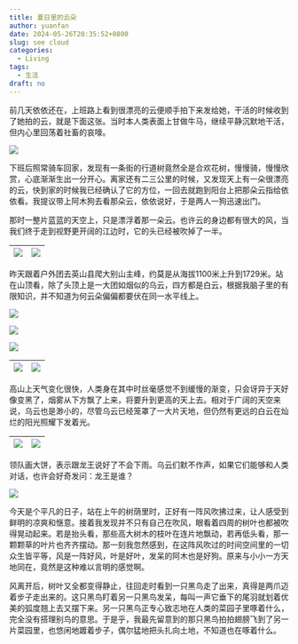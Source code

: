```yaml
---
title: 夏日里的云朵
author: yuanfan
date: 2024-05-26T20:35:52+0800
slug: see cloud
categories:
  - Living
tags:
  - 生活
draft: no
---
```


<!--more-->

前几天依依还在，上班路上看到很漂亮的云便顺手拍下来发给她，干活的时候收到了她拍的云，就是下面这张。当时本人类表面上甘做牛马，继续平静沉默地干活，但内心里回荡着社畜的哀嚎。

![](https://yuanfan.rbind.io/images/2024/2024-05-26-01.jpg)

下班后照常骑车回家，发现有一条街的行道树竟然全是合欢花树，慢慢骑，慢慢欣赏，心底渐渐生出一分开心。离家还有二三公里的时候，又发现天上有一朵很漂亮的云，快到家的时候我已经确认了它的方位，一回去就跑到阳台上把那朵云指给依依看。我提议带上阿木狗去看那朵云，依依说好，于是两人一狗迅速出门。

那时一整片蓝蓝的天空上，只是漂浮着那一朵云。也许云的身边都有很大的风，当我们终于走到视野更开阔的江边时，它的头已经被吹掉了一半。

|![](https://yuanfan.rbind.io/images/2024/2024-05-26-02.jpg)|![](https://yuanfan.rbind.io/images/2024/2024-05-26-03.jpg)|
|:-:|:-:|

昨天跟着户外团去英山县爬大别山主峰，约莫是从海拔1100米上升到1729米。站在山顶看，除了头顶上是一大团如烟似的乌云，四方都是白云，根据我脑子里的有限知识，并不知道为何云朵偏偏都要伏在同一水平线上。

![](https://yuanfan.rbind.io/images/2024/2024-05-26-04.jpg)

![](https://yuanfan.rbind.io/images/2024/2024-05-26-05.jpg)

![](https://yuanfan.rbind.io/images/2024/2024-05-26-06.jpg)

|![](https://yuanfan.rbind.io/images/2024/2024-05-26-07.jpg)|![](https://yuanfan.rbind.io/images/2024/2024-05-26-08.jpg)|
|:-:|:-:|

高山上天气变化很快，人类身在其中时丝毫感觉不到缓慢的渐变，只会讶异于天好像变黑了，烟雾从下方飘了上来，将要升到更高的天上去。相对于广阔的天空来说，乌云也是渺小的，尽管乌云已经笼罩了一大片天地，但仍然有更远的白云在灿烂的阳光照耀下发着光。

|![](https://yuanfan.rbind.io/images/2024/2024-05-26-09.jpg)|![](https://yuanfan.rbind.io/images/2024/2024-05-26-010.jpg)|
|:-:|:-:|

领队画大饼，表示跟龙王说好了不会下雨。乌云们默不作声，如果它们能够和人类对话，也许会好奇发问：龙王是谁？

![](https://yuanfan.rbind.io/images/2024/2024-05-26-11.jpg)

今天是个平凡的日子，站在上午的树荫里时，正好有一阵风吹拂过来，让人感受到鲜明的凉爽和惬意。接着我发现并不只有自己在吹风，眼看着四周的树叶也都被吹得晃动起来。若是抬头看，那些高大树木的枝叶在连片地飘动，若再低头看，那一颗颗草的叶片也齐齐摆动。那一刻我忽然感到，在这阵风吹过的时间空间里的一切众生皆平等，风是一阵好风，叶是好叶，发呆的阿木也是好狗。原来与小小一方天地同在，竟然是这种难以言明的感觉啊。

风离开后，树叶又全都变得静止，往回走时看到一只黑鸟走了出来，真得是两爪迈着步子走出来的。这只黑鸟盯着另一只黑鸟发呆，每叫一声它垂下的尾羽就划着优美的弧度翘上去又摆下来。另一只黑鸟正专心致志地在人类的菜园子里啄着什么，完全没有搭理别鸟的意思。于是乎，我最先留意到的那只黑鸟拍拍翅膀飞到了另一片菜园里，也悠闲地踱着步子，偶尔猛地把头扎向土地，不知道也在啄着什么。
